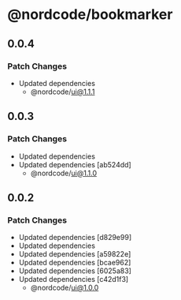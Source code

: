 # @nordcode/bookmarker

## 0.0.4

### Patch Changes

-   Updated dependencies
    -   @nordcode/ui@1.1.1

## 0.0.3

### Patch Changes

-   Updated dependencies
-   Updated dependencies [ab524dd]
    -   @nordcode/ui@1.1.0

## 0.0.2

### Patch Changes

-   Updated dependencies [d829e99]
-   Updated dependencies
-   Updated dependencies [a59822e]
-   Updated dependencies [bcae962]
-   Updated dependencies [6025a83]
-   Updated dependencies [c42d1f3]
    -   @nordcode/ui@1.0.0
